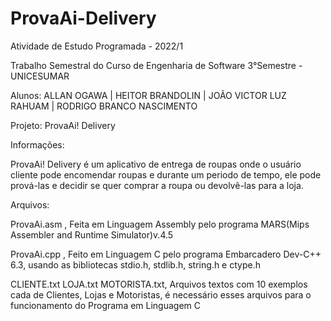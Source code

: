 # ProvaAi-Delivery
Atividade de Estudo Programada - 2022/1

Trabalho Semestral do Curso de Engenharia de Software 3°Semestre - UNICESUMAR

Alunos: ALLAN OGAWA | HEITOR BRANDOLIN | JOÃO VICTOR LUZ RAHUAM | RODRIGO BRANCO NASCIMENTO

Projeto: ProvaAi! Delivery


Informações:

ProvaAi! Delivery é um aplicativo de entrega de roupas onde o usuário cliente pode encomendar roupas e durante um periodo de tempo, ele pode prová-las e decidir         se quer comprar a roupa ou devolvê-las para a loja.


Arquivos:

ProvaAi.asm , Feita em Linguagem Assembly pelo programa MARS(Mips Assembler and Runtime Simulator)v.4.5

ProvaAi.cpp , Feito em Linguagem C pelo programa Embarcadero Dev-C++ 6.3, usando as bibliotecas stdio.h, stdlib.h, string.h e ctype.h

CLIENTE.txt LOJA.txt MOTORISTA.txt, Arquivos textos com 10 exemplos cada de Clientes, Lojas e Motoristas, é necessário esses arquivos para o funcionamento do Programa em Linguagem C
